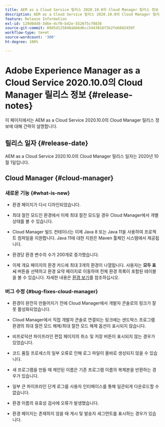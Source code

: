 ```yaml
---
title: AEM as a Cloud Service 릴리스 2020.10.0의 Cloud Manager 릴리스 정보
description: AEM as a Cloud Service 릴리스 2020.10.0의 Cloud Manager 릴리스 정보
feature: Release Information
exl-id: 129d0dd8-3d6e-4cf0-b42e-5526f5cf0836
source-git-commit: 09d5d125840abb6d6cc5443816f3b2fe6602459f
workflow-type: tm+mt
source-wordcount: '300'
ht-degree: 100%

---
```


# Adobe Experience Manager as a Cloud Service 2020.10.0의 Cloud Manager 릴리스 정보 {#release-notes}

이 페이지에서는 AEM as a Cloud Service 2020.10.0의 Cloud Manager 릴리스 정보에 대해 간략히 설명합니다.

## 릴리스 일자 {#release-date}

AEM as a Cloud Service 2020.10.0의 Cloud Manager 릴리스 일자는 2020년 10월 1일입니다.

## Cloud Manager {#cloud-manager}

### 새로운 기능 {#what-is-new}

* 환경 페이지가 다시 디자인되었습니다.

* 최대 절전 모드인 환경에서 이제 최대 절전 모드일 경우 Cloud Manager에서 개별 상태를 볼 수 있습니다.

* Cloud Manager 빌드 컨테이너는 이제 Java 8 또는 Java 11을 사용하여 프로젝트 컴파일을 지원합니다. Java 11에 대한 지원은 Maven 툴체인 시스템에서 제공됩니다.

* 환경당 환경 변수의 수가 200개로 증가했습니다.

* 이제 개요 페이지의 환경 카드에 최대 3개의 환경이 나열됩니다. 사용자는 **모두 표시** 버튼을 선택하고 환경 요약 페이지로 이동하여 전체 환경 목록이 포함된 테이블을 볼 수 있습니다.
자세한 내용은 [환경 보기](/help/implementing/cloud-manager/manage-environments.md#viewing-environment)를 참조하십시오.


### 버그 수정 {#bug-fixes-cloud-manager}

* 환경이 완전히 만들어지기 전에 Cloud Manager에서 개발자 콘솔로의 링크가 잘못 활성화되었습니다.

* Cloud Manager에서 직접 개발자 콘솔로 연결되는 링크에는 샌드박스 프로그램 환경의 최대 절전 모드 해제/최대 절전 모드 해제 옵션이 표시되지 않습니다.

* 비프로덕션 파이프라인 편집 페이지의 취소 및 저장 버튼이 표시되지 않는 경우가 있었습니다.

* 코드 품질 프로세스의 일부 오류로 인해 로그 파일이 올바로 생성되지 않을 수 있습니다.

* 새 프로그램을 만들 때 제안된 이름은 기존 프로그램 이름의 복제본을 반환하는 경우가 있습니다.

* 일부 큰 파이프라인 단계 로그를 사용자 인터페이스를 통해 일관되게 다운로드할 수 없습니다.

* 환경 이름의 유효성 검사에 오류가 발생했습니다.

* 환경 페이지는 존재하지 않을 때 게시 및 발송자 세그먼트를 표시하는 경우가 있습니다.
